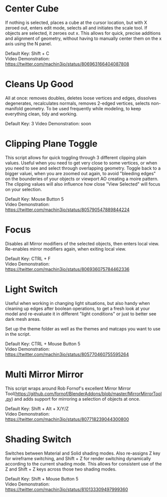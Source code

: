# Center Cube

If nothing is selected, places a cube at the cursor location, but with X zeroed out, enters edit mode, selects all and initiates the scale tool. If objects are selected, it zeroes out x.
This allows for quick, precise additions and alignment of geometry, without having to manually center them on the x axis using the N panel.

Default Key: Shift + C  
Video Demonstration: https://twitter.com/machin3io/status/806963166404087808  

# Cleans Up Good
All at once: removes doubles, deletes loose vertices and edges, dissolves degenerates, recalculates normals, removes 2-edged vertices, selects non-manifold geometry.
To be used frequently while modeling, to keep everything clean, tidy and working.

Default Key: 3 
Video Demonstration: soon


# Clipping Plane Toggle

This script allows for quick toggling through 3 different clipping plain values. Useful when you need to get very close to some vertices, or when you need to see and select through overlapping geometry. Toggle back to a bigger valuei, when you are zoomed out again, to avoid "bleeding edges" on the bounderies of your objects or viewport AO creating a moire pattern.
The clipping values will also influence how close "View Selected" will focus on your selection.

Default Key: Mouse Button 5  
Video Demonstration: https://twitter.com/machin3io/status/805790547889844224


# Focus
Disables all Mirror modifiers of the selected objects, then enters local view. Re-enables mirror modifiers again, when exiting local view.

Default Key: CTRL + F  
Video Demonstration: https://twitter.com/machin3io/status/806936075784462336 


# Light Switch

Useful when working in changing light situations, but also handy when cleaning up edges after boolean operations, to get a fresh look at your model and re-evaluate it in different "light conditions" or just to better see dark mesh areas.

Set up the theme folder as well as the themes and matcaps you want to use in the script.

Default Key: CTRL + Mouse Button 5  
Video Demonstration: https://twitter.com/machin3io/status/805770460755595264
 

# Multi Mirror Mirror
This script wraps around Rob Fornof's excellent Mirror Mirror Tool(https://github.com/fornof/BlenderAddons/blob/master/MirrorMirrorTool.py) and adds support for mirroring a selection of objects at once.

Default Key: Shift + Alt + X/Y/Z  
Video Demonstration: https://twitter.com/machin3io/status/807718239044300800  

# Shading Switch
Switches between Material and Solid shading modes. Also re-assigns Z key for wireframe switching, and Shift + Z for render switching dynamically according to the current shading mode.
This allows for consistent use of the Z and Shift + Z keys across those two shading modes. 

Default Key: Shift + Mouse Button 5   
Video Demonstration: https://twitter.com/machin3io/status/810133309497999360  
